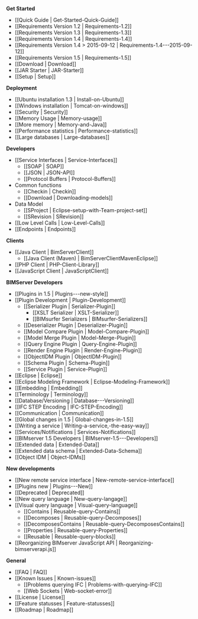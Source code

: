 **Get Started**
* [[Quick Guide | Get-Started-Quick-Guide]]
* [[Requirements Version 1.2 | Requirements-1.2]]
* [[Requirements Version 1.3 | Requirements-1.3]]
* [[Requirements Version 1.4 | Requirements-1.4]]
* [[Requirements Version 1.4 > 2015-09-12 | Requirements-1.4---2015-09-12]]
* [[Requirements Version 1.5 | Requirements-1.5]]
* [[Download | Download]]
* [[JAR Starter | JAR-Starter]]
* [[Setup | Setup]]

**Deployment**
* [[Ubuntu installation 1.3 | Install-on-Ubuntu]]
* [[Windows installation | Tomcat-on-windows]]
* [[Security | Security]]
* [[Memory Usage | Memory-usage]]
* [[More memory | Memory-and-Java]]
* [[Performance statistics | Performance-statistics]]
* [[Large databases | Large-databases]]

**Developers**
* [[Service Interfaces | Service-Interfaces]]
  * [[SOAP | SOAP]]
   * [[JSON | JSON-API]]
   * [[Protocol Buffers | Protocol-Buffers]]
* Common functions
  * [[Checkin | Checkin]]
  * [[Download | Downloading-models]]
* Data Model
  * [[SProject | Eclipse-setup-with-Team-project-set]]
  * [[SRevision | SRevision]]
* [[Low Level Calls | Low-Level-Calls]]
* [[Endpoints | Endpoints]]

**Clients**
* [[Java Client | BimServerClient]]
     * [[Java Client (Maven) | BimServerClientMavenEclipse]]
* [[PHP Client | PHP-Client-Library]]
* [[JavaScript Client | JavaScriptClient]]

**BIMServer Developers**
* [[Plugins in 1.5 | Plugins---new-style]]
* [[Plugin Development | Plugin-Development]]
  * [[Serializer Plugin | Serializer-Plugin]]
    * [[XSLT Serializer | XSLT-Serializer]]
    * [[BIMsurfer Serializers | BIMsurfer-Serializers]]
  * [[Deserializer Plugin | Deserializer-Plugin]]
  * [[Model Compare Plugin | Model-Compare-Plugin]]
  * [[Model Merge Plugin | Model-Merge-Plugin]]
  * [[Query Engine Plugin | Query-Engine-Plugin]]
  * [[Render Engine Plugin | Render-Engine-Plugin]]
  * [[ObjectIDM Plugin | ObjectIDM-Plugin]]
  * [[Schema Plugin | Schema-Plugin]]
  * [[Service Plugin | Service-Plugin]]
* [[Eclipse | Eclipse]]
* [[Eclipse Modeling Framework | Eclipse-Modeling-Framework]]
* [[Embedding | Embedding]]
* [[Terminology | Terminology]]
* [[Database/Versioning | Database---Versioning]]
* [[IFC STEP Encoding | IFC-STEP-Encoding]]
* [[Communication | Communication]]
* [[Global changes in 1.5 | Global-changes-in-1.5]]
* [[Writing a service | Writing-a-service,-the-easy-way]]
* [[Services/Notifications | Services-Notifications]]
* [[BIMserver 1.5 Developers | BIMserver-1.5---Developers]]
* [[Extended data | Extended-Data]]
* [[Extended data schema | Extended-Data-Schema]]
* [[Object IDM | Object-IDMs]]

**New developments**
* [[New remote service interface | New-remote-service-interface]]
* [[Plugins new | Plugins---New]]
* [[Deprecated | Deprecated]]
* [[New query language | New-query-langage]]
* [[Visual query language | Visual-query-language]]
  * [[Contains | Reusable-query-Contains]]
  * [[Decomposes | Reusable-query-Decomposes]]
  * [[DecomposesContains | Reusable-query-DecomposesContains]]
  * [[Properties | Reusable-query-Properties]]
  * [[Reusable | Reusable-query-blocks]]
* [[Reorganizing BIMserver JavaScript API | Reorganizing-bimserverapi.js]]

**General**
* [[FAQ | FAQ]]
* [[Known Issues | Known-issues]]
  * [[Problems querying IFC | Problems-with-querying-IFC]]
  * [[Web Sockets | Web-socket-error]]
* [[License | License]]
* [[Feature statusses | Feature-statusses]]
* [[Roadmap | Roadmap]]
